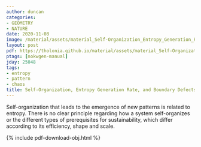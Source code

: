 ```yaml
---
author: duncan
categories:
- GEOMETRY
- NATURE
date: 2020-11-08
image: /material/assets/material_Self-Organization_Entropy_Generation_Rate_and_Boundary.png
layout: post
pdf: https://tholonia.github.io/material/assets/material_Self-Organization_Entropy_Generation_Rate_and_Boundary.pdf
ptags: [nokwgen-manual]
jday: 25048
tags:
- entropy
- pattern
- chaos
title: Self-Organization, Entropy Generation Rate, and Boundary Defects
---
```


Self-organization that leads to the emergence of new patterns is related to entropy.  There is no clear principle regarding how a system self-organizes or the different types of prerequisites for sustainability, which differ according to its efficiency, shape and scale.

<!--more-->

{% include pdf-download-obj.html %}
